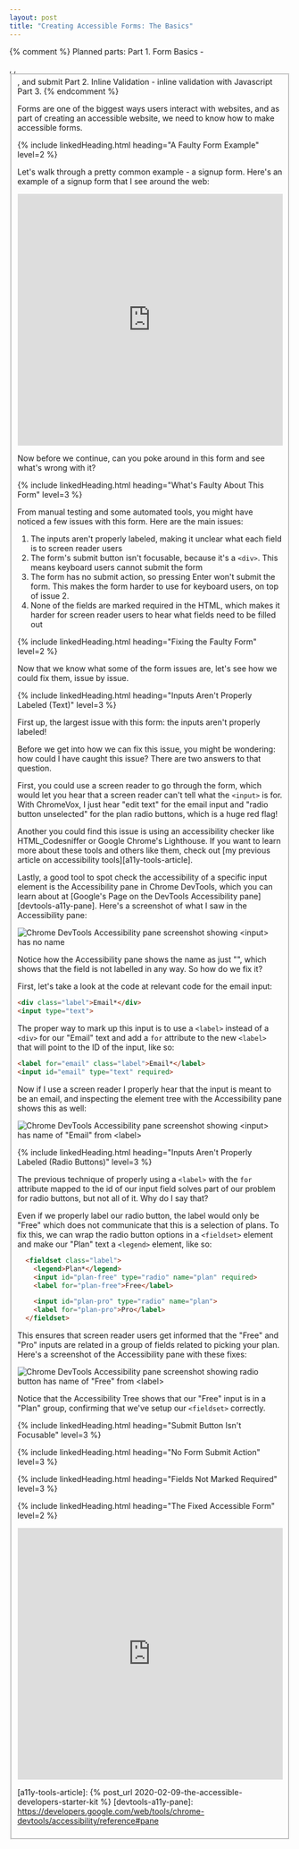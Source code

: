 ```yaml
---
layout: post
title: "Creating Accessible Forms: The Basics"
---
```


{% comment %}
Planned parts:
Part 1. Form Basics - <form>, <label>, <fieldset>, and submit
Part 2. Inline Validation - inline validation with Javascript
Part 3.
{% endcomment %}

Forms are one of the biggest ways users interact with websites, and as part of creating an accessible website, we need to know how to make accessible forms.

{% include linkedHeading.html heading="A Faulty Form Example" level=2 %}

Let's walk through a pretty common example - a signup form. Here's an example of a signup form that I see around the web:

<iframe title="Inacessible Form Example"
  src="https://codepen.io/viktorkoves/embed/rNVYPWK?height=400&theme-id=light&default-tab=result"
  height="450" style="width: 100%;" scrolling="no"
  frameborder="no" allowtransparency="true" allowfullscreen="true">
  See the Pen <a href='https://codepen.io/viktorkoves/pen/rNVYPWK'>Inacessible Form</a> by Viktor Köves
  (<a href='https://codepen.io/viktorkoves'>@viktorkoves</a>) on <a href='https://codepen.io'>CodePen</a>.
</iframe>

Now before we continue, can you poke around in this form and see what's wrong with it?

{% include linkedHeading.html heading="What's Faulty About This Form" level=3 %}

From manual testing and some automated tools, you might have noticed a few issues with this form. Here are the main issues:

1. The inputs aren't properly labeled, making it unclear what each field is to screen reader users
2. The form's submit button isn't focusable, because it's a `<div>`. This means keyboard users cannot submit the form
3. The form has no submit action, so pressing Enter won't submit the form. This makes the form harder to use for keyboard users, on top of issue 2.
4. None of the fields are marked required in the HTML, which makes it harder for
  screen reader users to hear what fields need to be filled out

{% include linkedHeading.html heading="Fixing the Faulty Form" level=2 %}

Now that we know what some of the form issues are, let's see how we could fix them, issue by issue.

{% include linkedHeading.html heading="Inputs Aren't Properly Labeled (Text)" level=3 %}

First up, the largest issue with this form: the inputs aren't properly labeled!

Before we get into how we can fix this issue, you might be wondering: how could I have caught this issue? There are two answers to that question.

First, you could use a screen reader to go through the form, which would let you hear that a screen reader can't tell what the `<input>` is for. With ChromeVox, I just hear "edit text" for the email input and "radio button unselected" for the plan radio buttons, which is a huge red flag!

Another you could find this issue is using an accessibility checker like HTML_Codesniffer or Google Chrome's Lighthouse. If you want to learn more about these tools and others like them, check out [my previous article on accessibility tools][a11y-tools-article].

Lastly, a good tool to spot check the accessibility of a specific input element is the Accessibility pane in Chrome DevTools, which you can learn about at [Google's Page on the DevTools Accessibility pane][devtools-a11y-pane]. Here's a screenshot of what I saw in the Accessibility pane:

![Chrome DevTools Accessibility pane screenshot showing &lt;input&gt; has no name](/post-assets/form-accessibility-bad-input.png)

Notice how the Accessibility pane shows the name as just "", which shows that the field is not labelled in any way. So how do we fix it?

First, let's take a look at the code at relevant code for the email input:

```html
<div class="label">Email*</div>
<input type="text">
```

The proper way to mark up this input is to use a `<label>` instead of a `<div>` for our "Email" text and add a `for` attribute to the new `<label>` that will point to the ID of the input, like so:

```html
<label for="email" class="label">Email*</label>
<input id="email" type="text" required>
```

Now if I use a screen reader I properly hear that the input is meant to be an email, and inspecting the element tree with the Accessibility pane shows this as well:

![Chrome DevTools Accessibility pane screenshot showing &lt;input&gt; has name of "Email" from &lt;label&gt;](/post-assets/form-accessibility-good-input.png)

{% include linkedHeading.html heading="Inputs Aren't Properly Labeled (Radio Buttons)" level=3 %}

The previous technique of properly using a `<label>` with the `for` attribute mapped to the id of our input field solves part of our problem for radio buttons, but not all of it. Why do I say that?

Even if we properly label our radio button, the label would only be "Free" which does not communicate that this is a selection of plans. To fix this, we can wrap the radio button options in a `<fieldset>` element and make our "Plan" text a `<legend>` element, like so:

```html
  <fieldset class="label">
    <legend>Plan*</legend>
    <input id="plan-free" type="radio" name="plan" required>
    <label for="plan-free">Free</label>

    <input id="plan-pro" type="radio" name="plan">
    <label for="plan-pro">Pro</label>
  </fieldset>
```

This ensures that screen reader users get informed that the "Free" and "Pro" inputs are related in a group of fields related to picking your plan. Here's a screenshot of the Accessibility pane with these fixes:

![Chrome DevTools Accessibility pane screenshot showing radio button has name of "Free" from &lt;label&gt;](/post-assets/form-accessibility-good-radio.png)

Notice that the Accessibility Tree shows that our "Free" input is in a "Plan" group, confirming that we've setup our `<fieldset>` correctly.

{% include linkedHeading.html heading="Submit Button Isn't Focusable" level=3 %}

{% include linkedHeading.html heading="No Form Submit Action" level=3 %}

{% include linkedHeading.html heading="Fields Not Marked Required" level=3 %}



{% include linkedHeading.html heading="The Fixed Accessible Form" level=2 %}


<iframe title="Inacessible Form Made Accessible"
  src="https://codepen.io/viktorkoves/embed/yLNPZzK?height=265&theme-id=light&default-tab=result"
  height="450" style="width: 100%;" scrolling="no"
  frameborder="no" allowtransparency="true" allowfullscreen="true">
  See the Pen <a href='https://codepen.io/viktorkoves/pen/yLNPZzK'>Inaccessible Form Made Accessible</a> by Viktor Köves
  (<a href='https://codepen.io/viktorkoves'>@viktorkoves</a>) on <a href='https://codepen.io'>CodePen</a>.
</iframe>

<!-- All links for simplicity -->
[mdn-input]: https://developer.mozilla.org/en-US/docs/Web/HTML/Element/input
[a11y-tools-article]: {% post_url 2020-02-09-the-accessible-developers-starter-kit %}
[devtools-a11y-pane]: https://developers.google.com/web/tools/chrome-devtools/accessibility/reference#pane
